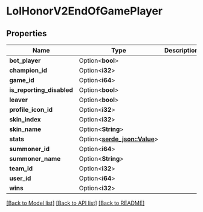 # LolHonorV2EndOfGamePlayer

## Properties

Name | Type | Description | Notes
------------ | ------------- | ------------- | -------------
**bot_player** | Option<**bool**> |  | [optional]
**champion_id** | Option<**i32**> |  | [optional]
**game_id** | Option<**i64**> |  | [optional]
**is_reporting_disabled** | Option<**bool**> |  | [optional]
**leaver** | Option<**bool**> |  | [optional]
**profile_icon_id** | Option<**i32**> |  | [optional]
**skin_index** | Option<**i32**> |  | [optional]
**skin_name** | Option<**String**> |  | [optional]
**stats** | Option<[**serde_json::Value**](.md)> |  | [optional]
**summoner_id** | Option<**i64**> |  | [optional]
**summoner_name** | Option<**String**> |  | [optional]
**team_id** | Option<**i32**> |  | [optional]
**user_id** | Option<**i64**> |  | [optional]
**wins** | Option<**i32**> |  | [optional]

[[Back to Model list]](../README.md#documentation-for-models) [[Back to API list]](../README.md#documentation-for-api-endpoints) [[Back to README]](../README.md)



